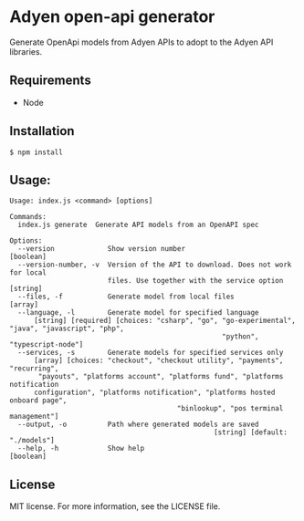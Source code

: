 # Adyen open-api generator
Generate OpenApi models from Adyen APIs to adopt to the Adyen API libraries.

## Requirements
* Node 

## Installation
`$ npm install`

## Usage:
```console
Usage: index.js <command> [options]

Commands:
  index.js generate  Generate API models from an OpenAPI spec

Options:
  --version             Show version number                            [boolean]
  --version-number, -v  Version of the API to download. Does not work for local
                        files. Use together with the service option     [string]
  --files, -f           Generate model from local files                  [array]
  --language, -l        Generate model for specified language
      [string] [required] [choices: "csharp", "go", "go-experimental", "java", "javascript", "php",
                                                    "python", "typescript-node"]
  --services, -s        Generate models for specified services only
      [array] [choices: "checkout", "checkout utility", "payments", "recurring",
       "payouts", "platforms account", "platforms fund", "platforms notification
      configuration", "platforms notification", "platforms hosted onboard page",
                                         "binlookup", "pos terminal management"]
  --output, -o          Path where generated models are saved
                                                  [string] [default: "./models"]
  --help, -h            Show help                                      [boolean]
```


## License
MIT license. For more information, see the LICENSE file.
